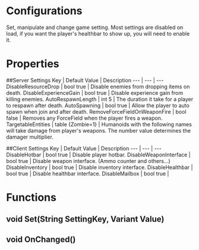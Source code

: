 # Configurations
Set, manipulate and change game setting. Most settings are disabled on load, if you want the player's healthbar to show up, you will need to enable it.

# Properties
##Server Settings
Key | Default Value | Description
--- | --- | ---
DisableResourceDrop | bool true | Disable enemies from dropping items on death.
DisableExperienceGain | bool true | Disable experience gain from killing enemies.
AutoRespawnLength | int 5 | The duration it take for a player to respawn after death.
AutoSpawning | bool true | Allow the player to auto spawn when join and after death.
RemoveForceFieldOnWeaponFire | bool false | Removes any ForceField when the player fires a weapon.
TargetableEntities | table {Zombie=1} | Humanoids with the following names will take damage from player's weapons. The number value determines the damager multiplier.

##Client Settings
Key | Default Value | Description
--- | --- | ---
DisableHotbar | bool true | Disable player hotbar.
DisableWeaponInterface | bool true | Disable weapon interface. (Ammo counter and others...)
DisableInventory | bool true | Disable inventory interface.
DisableHealthbar | bool true | Disable healthbar interface.
DisableMailbox | bool true |

# Functions
## void Set(String SettingKey, Variant Value)
## void OnChanged()